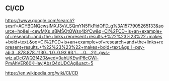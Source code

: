 ## CI/CD
https://www.google.com/search?sxsrf=ACYBGNQcwslMXJ3yV_SQmYN5FkPidOFD_g%3A1577905265133&source=hp&ei=cewMXs_sBMSOtQWsx4bYCw&q=CI%2FCD+is+an+example+of+research+and+the+links+represent+results.+%22%23%23%22+makes+bold+text.&oq=CI%2FCD+is+an+example+of+research+and+the+links+represent+results.+%22%23%23%22+makes+bold+text.&gs_l=psy-ab.3...878.878..1130...1.0..0.93.93.1......0....2j1..gws-wiz.aDcGWQ2f4Z0&ved=0ahUKEwiP6cGWi-PmAhVER60KHayjAbsQ4dUDCAg&uact=5

https://en.wikipedia.org/wiki/CI/CD
